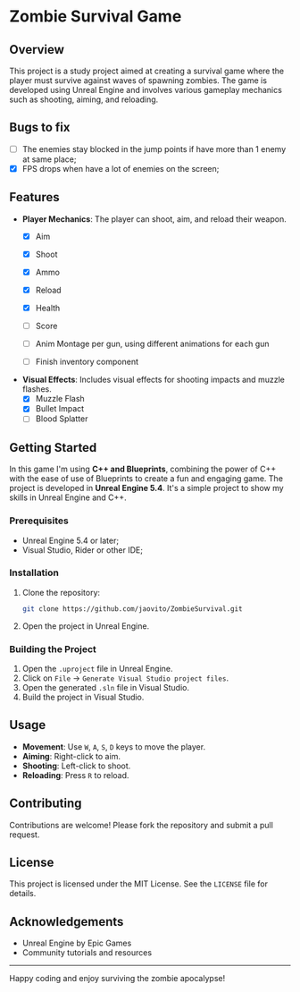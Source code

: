 # Zombie Survival Game

## Overview

This project is a study project aimed at creating a survival game where the player must survive against waves of spawning zombies. The game is developed using Unreal Engine and involves various gameplay mechanics such as shooting, aiming, and reloading.

## Bugs to fix
- [ ] The enemies stay blocked in the jump points if have more than 1 enemy at same place;
- [x] FPS drops when have a lot of enemies on the screen;

## Features

- **Player Mechanics**: The player can shoot, aim, and reload their weapon.
  - [x] Aim
  - [x] Shoot
  - [x] Ammo
  - [x] Reload
  - [x] Health
  - [ ] Score
  - [ ] Anim Montage per gun, using different animations for each gun
  - [ ] Finish inventory component
  

- **Visual Effects**: Includes visual effects for shooting impacts and muzzle flashes.
  - [x] Muzzle Flash
  - [x] Bullet Impact
  - [ ] Blood Splatter

## Getting Started
In this game I'm using **C++ and Blueprints**, combining the power of C++ with the ease of use of Blueprints to create a fun and engaging game. The project is developed in **Unreal Engine 5.4**. It's a simple project to show my skills in Unreal Engine and C++.

### Prerequisites

- Unreal Engine 5.4 or later;
- Visual Studio, Rider or other IDE;

### Installation

1. Clone the repository:
   ```sh
   git clone https://github.com/jaovito/ZombieSurvival.git
   ```
2. Open the project in Unreal Engine.

### Building the Project

1. Open the `.uproject` file in Unreal Engine.
2. Click on `File` -> `Generate Visual Studio project files`.
3. Open the generated `.sln` file in Visual Studio.
4. Build the project in Visual Studio.

## Usage

- **Movement**: Use `W`, `A`, `S`, `D` keys to move the player.
- **Aiming**: Right-click to aim.
- **Shooting**: Left-click to shoot.
- **Reloading**: Press `R` to reload.

## Contributing

Contributions are welcome! Please fork the repository and submit a pull request.

## License

This project is licensed under the MIT License. See the `LICENSE` file for details.

## Acknowledgements

- Unreal Engine by Epic Games
- Community tutorials and resources

---

Happy coding and enjoy surviving the zombie apocalypse!